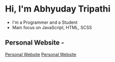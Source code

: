 # Hi, I'm Abhyuday Tripathi

  - I'm a Programmer and a Student
  - Main focus on JavaScript, HTML, SCSS

## Personal Website -
[Personal Website](https://abhyuday-tripathi.github.io)
[Personal Website](https://abhyuday-tripathi.github.io)
